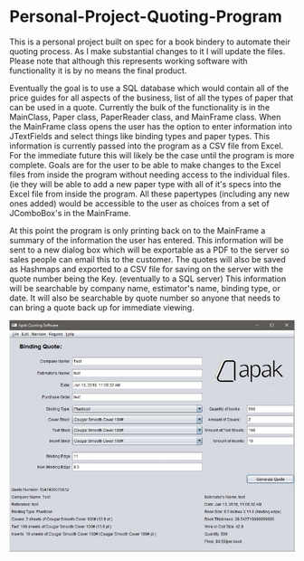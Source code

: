 # Personal-Project-Quoting-Program
This is a personal project built on spec for a book bindery to automate their quoting process. As I make substantial changes to it I will update the files.  Please note that although this represents working software with functionality it is by no means the final product.

Eventually the goal is to use a SQL database which would contain all of the price guides for all aspects of the business,  list of all the types of paper that can be used in a quote.  Currently the bulk of the functionality is in the MainClass, Paper class, PaperReader class, and MainFrame class.  When the MainFrame class opens the user has the option to enter information into JTextFields and select things like binding types and paper types.  This information is currently passed into the program as a CSV file from Excel. For the immediate future this will likely be the case until the program is more complete.  Goals are for the user to be able to make changes to the Excel files from inside the program without needing access to the individual files.  (ie they will be able to add a new paper type with all of it's specs into the Excel file from inside the program.  All these papertypes (including any new ones added) would be accessible to the user as choices from a set of JComboBox's in the MainFrame.

At this point the program is only printing back on to the MainFrame a summary of the information the user has entered.  This information will be sent to a new dialog box which will be exportable as a PDF to the server so sales people can email this to the customer.  The quotes will also be saved as Hashmaps and exported to a CSV file for saving on the server with the quote number being the Key. (eventually to a SQL server) This information will be searchable by company name, estimator's name, binding type, or date.  It will also be searchable by quote number so anyone that needs to can bring a quote back up for immediate viewing.   

![alt text](https://github.com/switch900/Personal-Project-Quoting-Program/blob/master/Capture11319.JPG)


